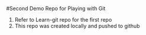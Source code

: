 #Second Demo Repo for Playing with Git

1. Refer to Learn-git repo for the first repo
2. This repo was created locally and pushed to github
